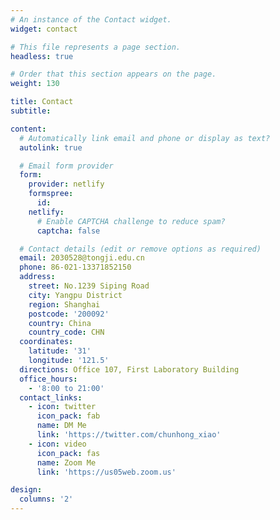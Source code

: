 ```yaml
---
# An instance of the Contact widget.
widget: contact

# This file represents a page section.
headless: true

# Order that this section appears on the page.
weight: 130

title: Contact
subtitle:

content:
  # Automatically link email and phone or display as text?
  autolink: true

  # Email form provider
  form:
    provider: netlify
    formspree:
      id:
    netlify:
      # Enable CAPTCHA challenge to reduce spam?
      captcha: false

  # Contact details (edit or remove options as required)
  email: 2030528@tongji.edu.cn
  phone: 86-021-13371852150
  address:
    street: No.1239 Siping Road
    city: Yangpu District
    region: Shanghai
    postcode: '200092'
    country: China
    country_code: CHN
  coordinates:
    latitude: '31'
    longitude: '121.5'
  directions: Office 107, First Laboratory Building
  office_hours:
    - '8:00 to 21:00'
  contact_links:
    - icon: twitter
      icon_pack: fab
      name: DM Me
      link: 'https://twitter.com/chunhong_xiao'
    - icon: video
      icon_pack: fas
      name: Zoom Me
      link: 'https://us05web.zoom.us'

design:
  columns: '2'
---
```

